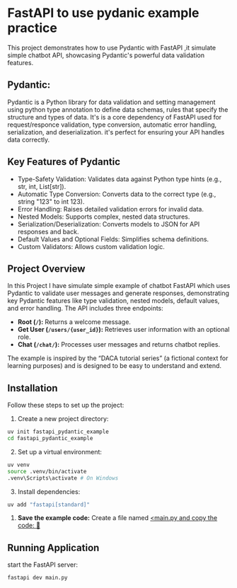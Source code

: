 # FastAPI to use pydanic example practice

This project demonstrates how to use Pydantic with FastAPI ,it simulate simple chatbot API, showcasing Pydantic's powerful data validation features.

## Pydantic:
Pydantic is a Python library for data validation and setting management using python type annotation to define data schemas, rules that specify the structure and types of data. It's is a core dependency of FastAPI used for request/responce validation, type conversion, automatic error handling, serialization, and deserialization. it's perfect for ensuring your API handles data correctly.

## Key Features of Pydantic
- Type-Safety Validation: Validates data against Python type hints (e.g., str, int, List[str]).
- Automatic Type Conversion: Converts data to the correct type (e.g., string "123" to int 123).
- Error Handling: Raises detailed validation errors for invalid data.
- Nested Models: Supports complex, nested data structures.
- Serialization/Deserialization: Converts models to JSON for API responses and back.
- Default Values and Optional Fields: Simplifies schema definitions.
- Custom Validators: Allows custom validation logic.

## Project Overview

In this Project I have simulate simple example of chatbot FastAPI which uses Pydantic to validate user messages and generate responses, demonstrating key Pydantic features like type validation, nested models, default values, and error handling. The API includes three endpoints:

- **Root (`/`):** Returns a welcome message.
- **Get User (`/users/{user_id}`):** Retrieves user information with an optional role.
- **Chat (`/chat/`):** Processes user messages and returns chatbot replies.


The example is inspired by the “DACA tutorial series” (a fictional context for learning purposes) and is designed to be easy to understand and extend.


## Installation

Follow these steps to set up the project:

1. Create a new project directory:
```bash
uv init fastapi_pydantic_example
cd fastapi_pydantic_example
```

2. Set up a virtual environment:
```bash
uv venv
source .venv/bin/activate  
.venv\Scripts\activate # On Windows 
```

3. Install dependencies:
```bash
uv add "fastapi[standard]" 
```

1. **Save the example code:** Create a file named [<main.py and copy the code: 🔗](./main.py)

## Running Application

start the FastAPI server:
```bash
fastapi dev main.py
```
